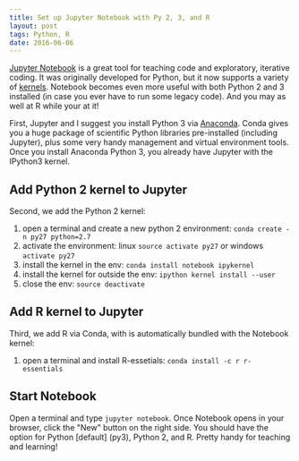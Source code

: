 ```yaml
---
title: Set up Jupyter Notebook with Py 2, 3, and R
layout: post
tags: Python, R 
date: 2016-06-06
---
```


[Jupyter Notebook](http://jupyter.org/) is a great tool for teaching code and exploratory, iterative coding.
It was originally developed for Python, but it now supports a variety of [kernels](https://github.com/ipython/ipython/wiki/IPython-kernels-for-other-languages). 
Notebook becomes even more useful with both Python 2 and 3 installed (in case you ever have to run some legacy code). And you may as well at R while your at it!

First, Jupyter and I suggest you install Python 3 via [Anaconda](https://www.continuum.io/downloads). Conda gives you a huge package of scientific Python libraries pre-installed (including Jupyter), plus some very handy management and virtual environment tools. 
Once you install Anaconda Python 3, you already have Jupyter with the IPython3 kernel. 

## Add Python 2 kernel to Jupyter

Second, we add the Python 2 kernel:

1. open a terminal and create a new python 2 environment: `conda create -n py27 python=2.7`
2. activate the environment: linux `source activate py27` or windows `activate py27`
3. install the kernel in the env: `conda install notebook ipykernel`
4. install the kernel for outside the env: `ipython kernel install --user`
5. close the env: `source deactivate`

## Add R kernel to Jupyter 

Third, we add R via Conda, with is automatically bundled with the Notebook kernel:

1. open a terminal and install R-essetials: `conda install -c r r-essentials`

## Start Notebook

Open a terminal and type `jupyter notebook`. 
Once Notebook opens in your browser, click the "New" button on the right side. You should have the option for Python [default] (py3), Python 2, and R. 
Pretty handy for teaching and learning!
